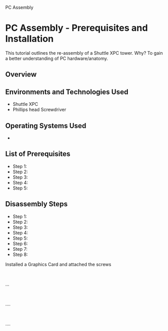 PC Assembly
<p align="center">
<!--img src="https://i.imgur.com/Clzj7Xs.png" alt="osTicket logo"/-->
</p>

<h1> PC Assembly - Prerequisites and Installation</h1>
This tutorial outlines the re-assembly of a Shuttle XPC tower. Why? To gain a better understanding of PC hardware/anatomy.<br/>

<h2> Overview </h2>
<p>
<!--img width="657" alt="Screen Shot 2024-08-10 at 12 29 58 PM" src="https://github.com/user-attachments/assets/5aee548a-db10-4b77-85a3-25caa822cbc1"-->
</p>

<h2>Environments and Technologies Used</h2>

- Shuttle XPC
- Phillips head Screwdriver

<h2>Operating Systems Used </h2>

- 

<h2>List of Prerequisites</h2>

- Step 1: 
- Step 2: 
- Step 3: 
- Step 4: 
- Step 5: 

<h2>Disassembly Steps</h2>

- Step 1:
- Step 2:
- Step 3:
- Step 4:
- Step 5: 
- Step 6: 
- Step 7: 
- Step 8: 

<p>
<!--img width="1303" alt="01" src="https://github.com/user-attachments/assets/3561ff38-ed3f-4417-86c6-b9846e3b7321"-->
</p>
<p>
  Installed a Graphics Card and attached the screws
</p>
<br />

<p>
<!--img width="1440" alt="01" src="https://github.com/user-attachments/assets/1dda7f43-7340-4282-9636-fd974ebf1a88"-->
</p>
<p>
... 
</p>
<br />

<p>
<!--img width="1440" alt="01" src="https://github.com/user-attachments/assets/1dda7f43-7340-4282-9636-fd974ebf1a88"-->
</p>
<p>
  ....
</p>
<br />

<p>
<!--img width="1440" alt="01" src="https://github.com/user-attachments/assets/1dda7f43-7340-4282-9636-fd974ebf1a88"-->
</p>
<p>
.... 
</p>
<br />

<p>
<!--img width="1440" alt="01" src="https://github.com/user-attachments/assets/1dda7f43-7340-4282-9636-fd974ebf1a88"-->
</p>
<p>

</p>
<br />

<p>
<!--img width="1440" alt="01" src="https://github.com/user-attachments/assets/1dda7f43-7340-4282-9636-fd974ebf1a88"-->
</p>
<p>
  
</p>
<br />

<p>
<!--img width="1440" alt="01" src="https://github.com/user-attachments/assets/1dda7f43-7340-4282-9636-fd974ebf1a88"-->
